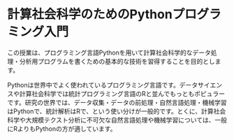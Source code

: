 # 計算社会科学のためのPythonプログラミング入門

この授業は、プログラミング言語Pythonを用いて計算社会科学的なデータ処理・分析用プログラムを書くための基本的な技術を習得することを目的とします。

Pythonは世界中でよく使われているプログラミング言語です。データサイエンスや計算社会科学では統計プログラミング言語のRと並んでもっともポピュラーです。研究の世界では、データ収集・データの前処理・自然言語処理・機械学習はPythonで、統計解析はRで、という使い分けが一般的です。とくに、計算社会科学や大規模テクスト分析に不可欠な自然言語処理や機械学習については、一般にRよりもPythonの方が適しています。

```{tableofcontents}
```
